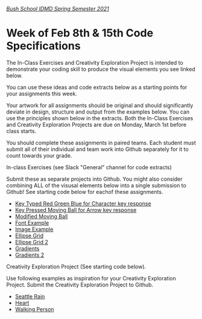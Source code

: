 [_Bush School IDMD Spring Semester 2021_](https://chandrunarayan.github.io/idmd/)
# Week of Feb 8th & 15th Code Specifications

The In-Class Exercises and Creativity Exploration Project is intended to demonstrate your coding skill to produce the visual elements you see linked below. 

You can use these ideas and code extracts below as a starting points for your assignments this week. 

Your artwork for all assignments should be original and should significantly deviate in design, structure and output from the examples below.  You can use the principles shown below in the extracts. Both the In-Class Exercises and Creativity Exploration Projects are due on Monday, March 1st before class starts.

You should complete these assignments in paired teams. Each student must submit all of their individual and team work into Github separately for it to count towards your grade.

In-class Exercises (see Slack "General" channel for code extracts)

Submit these as separate projects into Github. You might also consider combining ALL of the visusal elements below into a single submission to Github! See starting code below for eachof these assignments.
* [Key Typed Red Green Blue for Character key response](keyTypedRedGreenBlue)
* [Key Pressed Moving Ball for Arrow key response](keyIsPressedMovingBall)
* [Modified Moving Ball](modifiedMovingBall)
* [Font Example](fontExample)
* [Image Example](imageExample)
* [Ellipse Grid](ellipseGrid)
* [Ellipse Grid 2](ellipseGrid2)
* [Gradients](gradients)
* [Gradients 2](gradients2)

Creativity Exploration Project (See starting code below).

Use following examples as inspiration for your Creativity Exploration Project. Submit the Creativity Exploration Project to Github.

* [Seattle Rain](seattle_rain)
* [Heart](heart)
* [Walking Person](walking_person)
